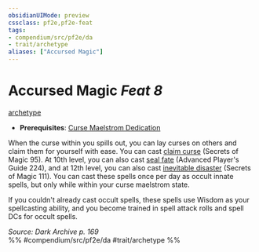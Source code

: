 ```yaml
---
obsidianUIMode: preview
cssclass: pf2e,pf2e-feat
tags:
- compendium/src/pf2e/da
- trait/archetype
aliases: ["Accursed Magic"]
---
```

# Accursed Magic  *Feat 8*  
[archetype](../../Rules/traits/archetype.md)  

- **Prerequisites**: [Curse Maelstrom Dedication](curse-maelstrom-dedication-da.md)

When the curse within you spills out, you can lay curses on others and claim them for yourself with ease. You can cast [claim curse](../spells/claim-curse-som.md) (Secrets of Magic 95). At 10th level, you can also cast [seal fate](../spells/seal-fate-apg.md) (Advanced Player's Guide 224), and at 12th level, you can also cast [inevitable disaster](../spells/inevitable-disaster-som.md) (Secrets of Magic 111). You can cast these spells once per day as occult innate spells, but only while within your curse maelstrom state.

If you couldn't already cast occult spells, these spells use Wisdom as your spellcasting ability, and you become trained in spell attack rolls and spell DCs for occult spells.

*Source: Dark Archive p. 169*  
%% #compendium/src/pf2e/da #trait/archetype %%